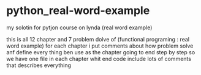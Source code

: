 # python_real-word-example
my solotin for pytjon course on lynda (real word example)

this is all 12 chapter and 7 problem dolve of (functional programing : real word example) 
for each chapter  i put comments about how problem solve anf define every thing ben use as the chapter going to end step by step
so we have one file in each chapter whit end code include lots of comments that describes everything

